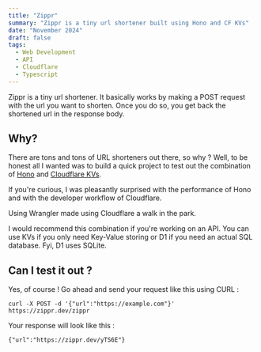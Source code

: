 ```yaml
---
title: "Zippr"
summary: "Zippr is a tiny url shortener built using Hono and CF KVs"
date: "November 2024"
draft: false
tags:
  - Web Development
  - API
  - Cloudflare
  - Typescript
---
```


Zippr is a tiny url shortener. It basically works by making a POST request with the url you want to shorten. Once you do so, you get back the shortened url in the response body.

## Why?

There are tons and tons of URL shorteners out there, so why ? Well, to be honest all I wanted was to build a quick project to test out the combination of [Hono](https://hono.dev/) and [Cloudflare KVs](https://developers.cloudflare.com/kv/). 

If you're curious, I was pleasantly surprised with the performance of Hono and with the developer workflow of Cloudflare. 

Using Wrangler made using Cloudflare a walk in the park.

I would recommend this combination if you're working on an API. You can use KVs if you only need Key-Value storing or D1 if you need an actual SQL database. Fyi, D1 uses SQLite.

## Can I test it out ?

Yes, of course ! Go ahead and send your request like this using CURL :

```
curl -X POST -d '{"url":"https://example.com"}' https://zippr.dev/zippr
```
Your response will look like this :


```
{"url":"https://zippr.dev/yTS6E"}
```
